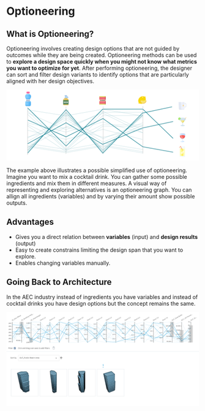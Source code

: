 # Optioneering

## What is Optioneering?

Optioneering involves creating design options that are not guided by outcomes while they are being created. Optioneering methods can be used to **explore a design space quickly when you might not know what metrics you want to optimize for yet**. After performing optioneering, the designer can sort and filter design variants to identify options that are particularly aligned with her design objectives.

![](../.gitbook/assets/optioneering1%20%282%29.png)

The example above illustrates a possible simplified use of optioneering. Imagine you want to mix a cocktail drink. You can gather some possible ingredients and mix them in different measures. A visual way of representing and exploring alternatives is an optioneering graph. You can allign all ingredients \(variables\) and by varying their amount show possible outputs.

## Advantages

* Gives you a direct relation between **variables** \(input\) and **design results** \(output\)
* Easy to create constrains limiting the design span that you want to explore. 
* Enables changing variables manually. 

## Going Back to Architecture

In the AEC industry instead of ingredients you have variables and instead of cocktail drinks you have design options but the concept remains the same.

![](../.gitbook/assets/optioneering2%20%282%29.png)

